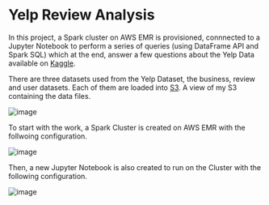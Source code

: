 # Yelp Review Analysis
In this project, a Spark cluster on AWS EMR is provisioned, connnected to a Jupyter Notebook to perform a series of queries (using DataFrame API and Spark SQL) which at the end, answer a few questions about the Yelp Data available on [Kaggle](https://www.kaggle.com/yelp-dataset/yelp-dataset#yelp_academic_dataset_user.json).

There are three datasets used from the Yelp Dataset, the business, review and user datasets. Each of them are loaded into [S3](https://s3.console.aws.amazon.com/s3/object/bucket2myh/yelp_academic_dataset_business.json?region=us-east-2). A view of my S3 containing the data files.


![image](https://user-images.githubusercontent.com/57573785/80927205-1b29de80-8d6a-11ea-841b-7923e214597b.png)


To start with the work, a Spark Cluster is created on AWS EMR with the follwoing configuration.



![image](https://user-images.githubusercontent.com/57573785/80927489-48778c00-8d6c-11ea-8a87-0689504c80bb.png)


Then, a new Jupyter Notebook is also created to run on the Cluster with the following configuration.



![image](https://user-images.githubusercontent.com/57573785/80927552-7f4da200-8d6c-11ea-844f-10b834e49f72.png)



